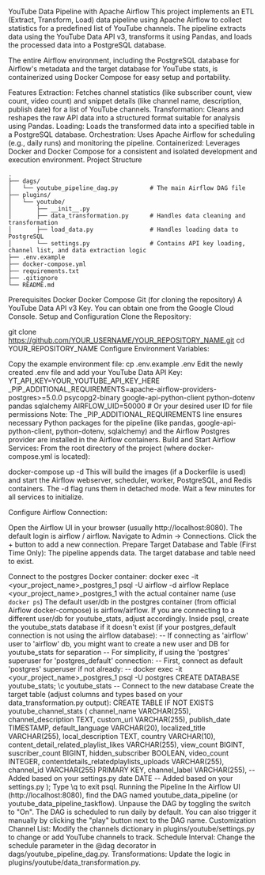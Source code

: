 YouTube Data Pipeline with Apache Airflow
This project implements an ETL (Extract, Transform, Load) data pipeline using Apache Airflow to collect statistics for a predefined list of YouTube channels. The pipeline extracts data using the YouTube Data API v3, transforms it using Pandas, and loads the processed data into a PostgreSQL database.

The entire Airflow environment, including the PostgreSQL database for Airflow's metadata and the target database for YouTube stats, is containerized using Docker Compose for easy setup and portability.

Features
Extraction: Fetches channel statistics (like subscriber count, view count, video count) and snippet details (like channel name, description, publish date) for a list of YouTube channels.
Transformation: Cleans and reshapes the raw API data into a structured format suitable for analysis using Pandas.
Loading: Loads the transformed data into a specified table in a PostgreSQL database.
Orchestration: Uses Apache Airflow for scheduling (e.g., daily runs) and monitoring the pipeline.
Containerized: Leverages Docker and Docker Compose for a consistent and isolated development and execution environment.
Project Structure
```text
.
├── dags/
│   └── youtube_pipeline_dag.py         # The main Airflow DAG file
├── plugins/
│   └── youtube/
│       ├── __init__.py
│       ├── data_transformation.py      # Handles data cleaning and transformation
│       ├── load_data.py                # Handles loading data to PostgreSQL
│       └── settings.py                 # Contains API key loading, channel list, and data extraction logic
├── .env.example
├── docker-compose.yml
├── requirements.txt
├── .gitignore
└── README.md
```

Prerequisites
Docker
Docker Compose
Git (for cloning the repository)
A YouTube Data API v3 Key. You can obtain one from the Google Cloud Console.
Setup and Configuration
Clone the Repository:

git clone https://github.com/YOUR_USERNAME/YOUR_REPOSITORY_NAME.git
cd YOUR_REPOSITORY_NAME
Configure Environment Variables:

Copy the example environment file:
cp .env.example .env
Edit the newly created .env file and add your YouTube Data API Key:
YT_API_KEY=YOUR_YOUTUBE_API_KEY_HERE
_PIP_ADDITIONAL_REQUIREMENTS=apache-airflow-providers-postgres>=5.0.0 psycopg2-binary google-api-python-client python-dotenv pandas sqlalchemy
AIRFLOW_UID=50000 # Or your desired user ID for file permissions
Note: The _PIP_ADDITIONAL_REQUIREMENTS line ensures necessary Python packages for the pipeline (like pandas, google-api-python-client, python-dotenv, sqlalchemy) and the Airflow Postgres provider are installed in the Airflow containers.
Build and Start Airflow Services: From the root directory of the project (where docker-compose.yml is located):

docker-compose up -d
This will build the images (if a Dockerfile is used) and start the Airflow webserver, scheduler, worker, PostgreSQL, and Redis containers. The -d flag runs them in detached mode. Wait a few minutes for all services to initialize.

Configure Airflow Connection:

Open the Airflow UI in your browser (usually http://localhost:8080). The default login is airflow / airflow.
Navigate to Admin -> Connections.
Click the + button to add a new connection.
Prepare Target Database and Table (First Time Only): The pipeline appends data. The target database and table need to exist.

Connect to the postgres Docker container:
docker exec -it <your_project_name>_postgres_1 psql -U airflow -d airflow
Replace <your_project_name>_postgres_1 with the actual container name (use `docker ps`)
The default user/db in the postgres container (from official Airflow docker-compose) is airflow/airflow.
If you are connecting to a different user/db for youtube_stats, adjust accordingly.
Inside psql, create the youtube_stats database if it doesn't exist (if your postgres_default connection is not using the airflow database):
-- If connecting as 'airflow' user to 'airflow' db, you might want to create a new user and DB for youtube_stats for separation
-- For simplicity, if using the 'postgres' superuser for 'postgres_default' connection:
-- First, connect as default 'postgres' superuser if not already:
-- docker exec -it <your_project_name>_postgres_1 psql -U postgres
CREATE DATABASE youtube_stats;
\c youtube_stats -- Connect to the new database
Create the target table (adjust columns and types based on your data_transformation.py output):
CREATE TABLE IF NOT EXISTS youtube_channel_stats (
    channel_name VARCHAR(255),
    channel_description TEXT,
    custom_url VARCHAR(255),
    publish_date TIMESTAMP,
    default_language VARCHAR(20),
    localized_title VARCHAR(255),
    local_description TEXT,
    country VARCHAR(10),
    content_detail_related_playlist_likes VARCHAR(255),
    view_count BIGINT,
    suscriber_count BIGINT,
    hidden_subscriber BOOLEAN,
    video_count INTEGER,
    contentdetails_relatedplaylists_uploads VARCHAR(255),
    channel_id VARCHAR(255) PRIMARY KEY,
    channel_label VARCHAR(255), -- Added based on your settings.py
    date DATE -- Added based on your settings.py
);
Type \q to exit psql.
Running the Pipeline
In the Airflow UI (http://localhost:8080), find the DAG named youtube_data_pipeline (or youtube_data_pipeline_taskflow).
Unpause the DAG by toggling the switch to "On".
The DAG is scheduled to run daily by default. You can also trigger it manually by clicking the "play" button next to the DAG name.
Customization
Channel List: Modify the channels dictionary in plugins/youtube/settings.py to change or add YouTube channels to track.
Schedule Interval: Change the schedule parameter in the @dag decorator in dags/youtube_pipeline_dag.py.
Transformations: Update the logic in plugins/youtube/data_transformation.py.
